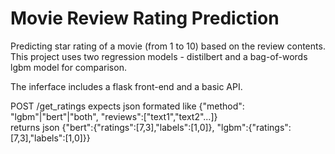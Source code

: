 # Movie Review Rating Prediction
Predicting star rating of a movie (from 1 to 10) based on the review contents.  
This project uses two regression models - distilbert and a bag-of-words lgbm model for comparison.

The inferface includes a flask front-end and a basic API.

POST /get_ratings expects json formated like {"method": "lgbm"|"bert"|"both", "reviews":["text1","text2"...]}  
returns json {"bert":{"ratings":[7,3],"labels":[1,0]}, "lgbm":{"ratings":[7,3],"labels":[1,0]}}
